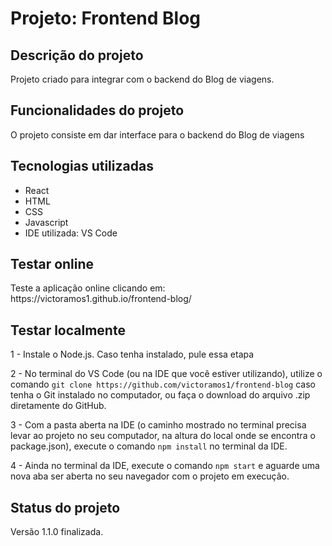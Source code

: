 <h1>Projeto: Frontend Blog</h1>


<h2>Descrição do projeto</h2>

<p>Projeto criado para integrar com o backend do Blog de viagens.</p>

<h2>Funcionalidades do projeto</h2>

<p>O projeto consiste em dar interface para o backend do Blog de viagens</p>

<h2>Tecnologias utilizadas</h2>

<ul>
    <li>React</li>
    <li>HTML</li>
    <li>CSS</li>
    <li>Javascript</li>
    <li>IDE utilizada: VS Code</li>
</ul>

<h2>Testar online</h2>

<p>Teste a aplicação online clicando em: https://victoramos1.github.io/frontend-blog/</p>

<h2>Testar localmente</h2>

<p>1 - Instale o Node.js. Caso tenha instalado, pule essa etapa</p>

<p>2 - No terminal do VS Code (ou na IDE que você estiver utilizando), utilize o comando <code>git clone https://github.com/victoramos1/frontend-blog</code> caso tenha o Git instalado no computador, ou faça o download do arquivo .zip diretamente do GitHub.</p>

<p>3 - Com a pasta aberta na IDE (o caminho mostrado no terminal precisa levar ao projeto no seu computador, na altura do local onde se encontra o package.json), execute o comando <code>npm install</code> no terminal da IDE.</p>

<p>4 - Ainda no terminal da IDE, execute o comando <code>npm start</code> e aguarde uma nova aba ser aberta no seu navegador com o projeto em execução.</p>

<h2>Status do projeto</h2>

<p>Versão 1.1.0 finalizada.</p>


